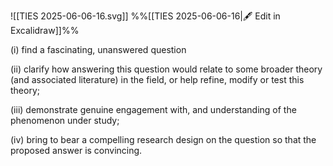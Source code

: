 ![[TIES 2025-06-06-16.svg]]
%%[[TIES 2025-06-06-16|🖋 Edit in Excalidraw]]%%

(i) find a fascinating, unanswered question

(ii) clarify how answering this question would relate to some broader theory (and associated literature) in the field, or help refine, modify or test this theory; 

(iii) demonstrate genuine engagement with, and understanding of the phenomenon under study; 

(iv) bring to bear a compelling research design on the question so that the proposed answer is convincing.